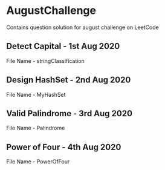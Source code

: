 # AugustChallenge
Contains question solution for august challenge on LeetCode

## Detect Capital - 1st Aug 2020
File Name - stringClassification

## Design HashSet - 2nd Aug 2020
File Name - MyHashSet

## Valid Palindrome - 3rd Aug 2020
File Name - Palindrome

## Power of Four - 4th Aug 2020
File Name - PowerOfFour
